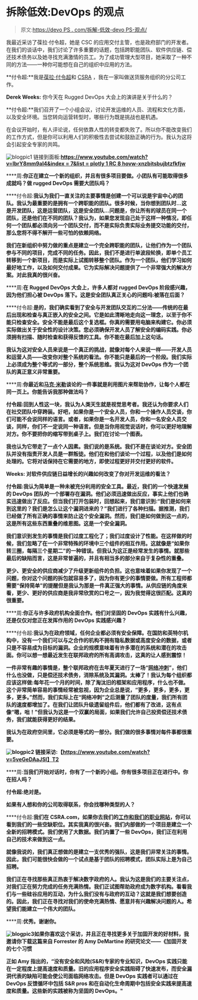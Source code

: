 # 拆除低效:DevOps 的观点

> 原文:[https://devo PS . com/拆解-低效-devo PS-观点/](https://devops.com/dismantling-inefficiency-devops-point-view/)

我最近采访了葆拉·付令超，她是 CSC 的应用交付主管，也是政府部门的开发者。在我们的谈话中，我们讨论了许多重要的话题，包括跨职能团队、软件供应链、偿还技术债务以及她寻找充满激情的员工。为了成功管理大型项目，她采取了一种不同的方法——一种你可能想在自己的组织中应用的方法。

**付令超:**我是[葆拉·付令超](https://www.twitter.com/Paula_Thrasher)和 [CSRA](https://www.csra.com/) ，我在一家叫做送货服务组织的分公司工作。

**Derek Weeks:** 你今天在 Rugged DevOps 大会上的演讲是关于什么的？

**付令超:**我们召开了一个小组会议，讨论开发运维的人员、流程和文化方面，以及安全环境。当您转向运营转型时，哪些行为既是挑战也是机遇。

在会议开始时，有人评论说，任何依靠人性的转变都失败了。所以你不能改变我们的工作方式，但是你可以利用人们的积极性去尝试和鼓励正确的行为。我认为这将会引起安全专家的共鸣。

![blogpic1](../Images/807d31d7fc333854a3b5d7d13f8fa303.png)
链接到面板:**[https://www.youtube.com/watch?v=IbrY8mm9aI4&index = 7&list = plotly 1 RC 8 hovw-xnzbitsbujbtzfkfjw](https://www.youtube.com/watch?v=IbrY8mm9aI4&index=7&list=PLotLY1RC8HovW-XnZbItSBupjbTzFkfJw)**

****周:**你正在建立一个新的组织，并且有很多项目要做。小团队有可能取得很多成就吗？做 rugged DevOps 需要大团队吗？**

****付令超:**我认为我们一直关注的主要事情是创建一个可以说是宇宙中心的团队。我认为最重要的是拥有一个跨职能的团队。很多时候，当你想到团队时…这是开发团队，这是运营团队，这是安全团队…问题是，你让所有的球员在同一个团队，还是他们在不同的团队？我认为，如果您发现自己处于这样一种情况，即任何一个团队都必须向另一个团队交付，而不是实际负责实际业务提交功能的交付，那么您将不得不解开一些可怕的依赖网络。**

**我们在新组织中努力做的重点是建立一个完全跨职能的团队，让他们作为一个团队参与不同的项目，完成不同的任务。因此，我们不是进行单波段轮换，即单个员工转移到一个新项目，而是实际上试图转移整个团队。作为一个团队，他们学习如何最好地工作，以及如何交付成果。它为实际解决问题提供了一个非常强大的解决方案。对此我真的很兴奋。**

****周:**在 Rugged DevOps 大会上，许多人都对 rugged DevOps 阶段感兴趣，因为他们担心被 DevOps 落下。这是安全团队真正关心的问题吗:被落在后面？**

****付令超:**是的，我们确实看到了安全与开发团队交互的二分法——传统的在最后出现和检查与真正嵌入的安全之间。它是如此清晰地走向这一理念，以至于你不能只检查安全。安全不能是最后这个复选框。你真的需要用电脑来构建它。你必须实际做出关于安全性的设计决策。您必须确保开发人员了解安全的编码实践。你必须拥有扫描、随时检查和获得反馈的工具。你不能在最后加上这句话。**

**我认为这对安全人员来说是一个真正的挑战，就像对每个人来说一样——开发人员和运营人员——改变你对整个系统的看法。你不能只是最后的一个阶段。我们实际上必须成为整个等式的一部分，整个系统思维。我认为这对 DevOps 作为一个团队的真正意义非常重要。**

****周:**你最近和[马克·米勒](https://twitter.com/EUSP)谈论的一件事就是利用图片来帮助协作，让每个人都在同一页上。你能告诉我那种做法吗？**

**付令超:回到人性这一块，我认为人类天生就是视觉思考者。我还认为你要求人们在社交团队中穿跨装。好吧，如果你是一个安全人员，你和一个操作人员交谈，你们可能不会说同样的语言。或者，如果你是一名开发人员，你和一名安全人员交谈，同样，你们不一定说同一种语言。但是当你用视觉说话时，你可以更好地理解对方。你不要把你的缩写带到桌子上。我们在讨论一个图表。**

**我也认为它带走了一点个人因素。我们说的是系统。我们不是在谈论对方。安全团队并没有指责开发人员是一群叛徒。他们在和他们谈论一个过程，以及他们是如何处理的。它将对话保持在它需要的地方，即使过程更好并交付更好的软件。**

****Weeks:** 对软件供应链日益增长的兴趣如何改变了你对开发运维的看法？**

**付令超:我认为简单是一种未被充分利用的安全工具。最近，我们的一个快速发展的 DevOps 团队的一个部署存在漏洞。他们必须迅速做出反应，事实上他们也确实迅速做出了反应。但当我们打开包装时，回想起来，我们意识到:“我们是如何来到这里的？我们是怎么让这个漏洞进来的？”我们进行了各种扫描。据推测，我们已经做了所有正确的事情来防止这个安全漏洞。然而，我们是如何做到这一点的，这是所有这些东西重叠的维恩图。这是一个安全漏洞。**

**我们意识到发生的事情是我们过度工程化了；我们过度设计了性能。在这样做的时候，我们忽略了在一个非常特殊的环境中三个组件的相互作用。这就像是“如果你转三圈，每隔三个星期二”的一种错误。但我认为这正是经常发生的事情。就那些最后的缺陷而言，这是非常普遍的，并且有相当多的部分来自于复杂性的重叠。**

**更少、更安全的供应商减少了升级更新组件的负担。这也意味着如果你发现了一个问题，你对这个问题的拆包就容易多了，因为你有更少的事情要做。所有工程师都需要“保持简单”的提醒但是我认为那是一件真正强大的事情。从供应链的角度来看，更少、更好的供应商是我非常欣赏的口号之一，因为我觉得这很匹配。这真的很重要。**

****周:**你正与许多政府机构全面合作。他们对坚固的 DevOps 实践有什么兴趣，还是仅仅对您正在发挥作用的 DevOps 实践感兴趣？**

****付令超:**我认为在政府领域，任何企业都必须有安全保障。在国防和英特尔机构中，没有一个我们可以与之合作的机构不拥有隐私数据或高度安全的数据，或者只是不容易成为目标的漏洞。企业的规模意味着有许多潜在的系统和潜在的攻击面。你可以想一想最近发生在联邦政府的所有高调攻击，这真的让人感到震惊！**

**一件非常有趣的事情是，整个联邦政府在去年夏天进行了一场“[网络冲刺](http://thehill.com/policy/cybersecurity/249963-white-house-cyber-sprint-results-shows-improvement-laggards)”，他们什么也没做，只是偿还技术债务，消除系统及其漏洞。太棒了！我认为每个组织都应该这样做:每年花一个月的时间，除了淘汰旧的框架和应用程序，什么也不做。这个非常简单容易的事情经常被忽视，因为企业总是说，“更多，更多，更多，更多，更多。”然而，我们实际上在“网络冲刺”之后测量了团队的度量，我们所有团队的速度都增加了。在我们让团队升级遗留组件后，他们都有了改进，这有点像“嗯，咄！”但我认为这是一个双赢的局面，如果我们允许自己投资偿还技术债务，我们就能获得更好的结果。**

**我认为在政府空间里，它必须是等式的一部分。我们做的很多事情对每件事都很重要。**

**![blogpic2](../Images/7ec1c03fe46e17b27bd944d7ff25a43b.png)
链接采访:【https://www.youtube.com/watch?v=5veGeDAaJSI】T2**

****周:**当我们开始对话时，你有了一个新的小组。你有很多项目正在进行中。你在招人吗？**

**付令超:绝对是。**

**如果有人想和你的公司取得联系，你会找哪种类型的人？**

****付令超:**我们在 CSRA.com，如果你去我们的[工作和我们的职业网站](http://csra.com/careers)，你可以看到我们的一些空缺职位。其实我真的很兴奋。我们内部做的一个项目是建立一个全新的招聘模式。我们使用了大数据。我们内置了一些 DevOps，我们正在利用自己的技术来做到这一点。**

**就像我说的，我们真正想做的是建立一支优秀的强队，这是我们非常关注的事情。因此，我们可能很快会做的一个试点是基于团队的招聘模式，团队实际上是为自己招聘。**

**我们正在寻找那些真正热衷于解决数字政府的人。我认为这是我们的主要关注点，对我们正在努力完成的任务充满热情。我们正试图帮助政府成为数字机构。看看我们与一些硅谷应用的互动，为什么我们没有与政府的互动？这就是我们想要创造的。因此，我们正在寻找对我们的使命充满热情、愿意并有兴趣解决问题的人。希望我们能建立一个伟大的团队。**

****周:**优秀。谢谢你。**

**![blogpic3](../Images/adda58e179740b46e946ec13d37611f5.png)如果你喜欢这个采访，并且正在寻找更多关于加固开发的好材料，我邀请你下载这篇来自 Forrester 的 Amy DeMartine 的研究论文——《加固开发的七个习惯**

**正如 Amy 指出的，“没有安全和风险(S&R)专家的专业知识，DevOps 实践只能在一定程度上提高速度和质量。旧的应用程序安全实践阻碍了快速发布，而安全漏洞代表的缺陷可能会使公司面临网络攻击。但是 DevOps 实践者可以通过在 DevOps 反馈循环中包括 S&R pros 和在自动化生命周期中包括安全实践来提高速度和质量。这些新的实践被称为坚固的 DevOps。"**